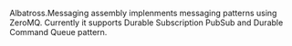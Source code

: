 Albatross.Messaging assembly implenments messaging patterns using ZeroMQ.  Currently it supports Durable Subscription PubSub and Durable Command Queue pattern.